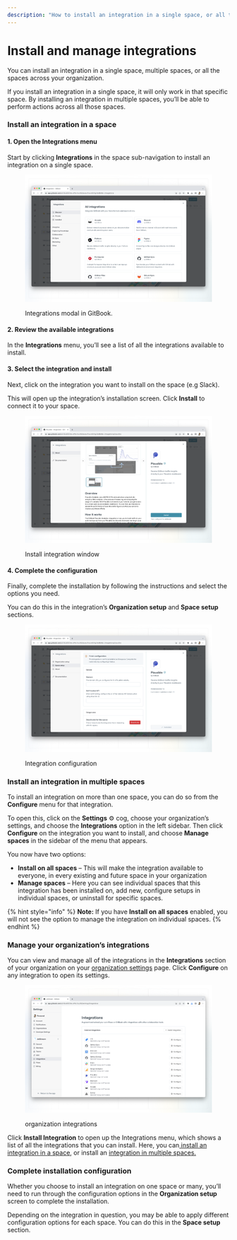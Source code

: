 ```yaml
---
description: "How to install an integration in a single space, or all the spaces in your organization —\_and manage its settings"
---
```


# Install and manage integrations

You can install an integration in a single space, multiple spaces, or all the spaces across your organization.

If you install an integration in a single space, it will only work in that specific space. By installing an integration in multiple spaces, you’ll be able to perform actions across all those spaces.

### Install an integration in a space

#### 1. Open the Integrations menu

Start by clicking **Integrations** in the space sub-navigation to install an integration on a single space.

<figure><img src="../.gitbook/assets/integrations (2).png" alt=""><figcaption><p>Integrations modal in GitBook.</p></figcaption></figure>

#### 2. Review the available integrations

In the **Integrations** menu, you’ll see a list of all the integrations available to install.

#### 3. Select the integration and install

Next, click on the integration you want to install on the space (e.g Slack).

This will open up the integration’s installation screen. Click **Install** to connect it to your space.

<figure><img src="../.gitbook/assets/install-integration.png" alt=""><figcaption><p>Install integration window</p></figcaption></figure>

#### 4. Complete the configuration

Finally, complete the installation by following the instructions and select the options you need.

You can do this in the integration’s **Organization setup** and **Space setup** sections.

<figure><img src="../.gitbook/assets/integration-configuration.png" alt=""><figcaption><p>Integration configuration</p></figcaption></figure>

### Install an integration in multiple spaces

To install an integration on more than one space, you can do so from the **Configure** menu for that integration.&#x20;

To open this, click on the **Settings** :gear: cog, choose your organization’s settings, and choose the **Integrations** option in the left sidebar. Then click **Configure** on the integration you want to install, and choose **Manage spaces** in the sidebar of the menu that appears.

You now have two options:

* **Install on all spaces** – This will make the integration available to everyone, in every existing and future space in your organization
* **Manage spaces** – Here you can see individual spaces that this integration has been installed on, add new, configure setups in individual spaces, or uninstall for specific spaces.

{% hint style="info" %}
**Note:** If you have **Install on all spaces** enabled, you will not see the option to manage the integration on individual spaces.
{% endhint %}

### Manage your organization’s integrations

You can view and manage all of the integrations in the **Integrations** section of your organization on your [organization settings](../account-management/organization-management.md) page. Click **Configure** on any integration to open its settings.

<figure><img src="../.gitbook/assets/organization-integrations.png" alt=""><figcaption><p>organization integrations</p></figcaption></figure>

Click **Install Integration** to open up the Integrations menu, which shows a list of all the integrations that you can install. Here, you can[ install an integration in a space](install-an-integration.md#install-an-integration-on-a-space), or install an [integration in multiple spaces. ](install-an-integration.md#install-an-integration-on-multiple-spaces)

### Complete installation configuration

Whether you choose to install an integration on one space or many, you’ll need to run through the configuration options in the **Organization setup** screen to complete the installation.

Depending on the integration in question, you may be able to apply different configuration options for each space. You can do this in the **Space setup** section.&#x20;
